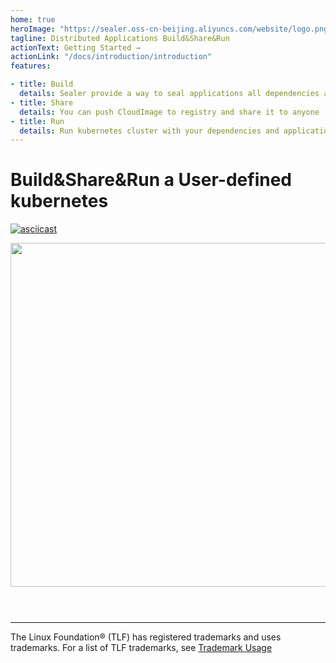 ```yaml
---
home: true
heroImage: "https://sealer.oss-cn-beijing.aliyuncs.com/website/logo.png"
tagline: Distributed Applications Build&Share&Run
actionText: Getting Started →
actionLink: "/docs/introduction/introduction"
features:

- title: Build
  details: Sealer provide a way to seal applications all dependencies and kubernetes into CloudImage, Using Kubefile to define whatever you want
- title: Share
  details: You can push CloudImage to registry and share it to anyone
- title: Run
  details: Run kubernetes cluster with your dependencies and applications in few minute on anywhere
---
```


# Build&Share&Run a User-defined kubernetes

[![asciicast](https://asciinema.org/a/446106.svg)](https://asciinema.org/a/446106?speed=3)


<img src="https://sealer.oss-cn-beijing.aliyuncs.com/website/sealerCNCF.png" width="1100" height="550"/>


<hr style="border-top: 1px solid #eaecef; margin-top: 3.5rem;" />

The Linux Foundation® (TLF) has registered trademarks and uses trademarks. For a list of TLF trademarks, see [Trademark Usage](https://www.linuxfoundation.org/trademark-usage/)